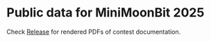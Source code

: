 # Public data for MiniMoonBit 2025

Check [Release](https://github.com/moonbitlang/contest-2025-data/releases) for rendered PDFs of contest documentation.
